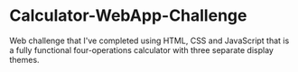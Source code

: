 # Calculator-WebApp-Challenge
Web challenge that I've completed using HTML, CSS and JavaScript that is a fully functional four-operations calculator with three separate display themes.
